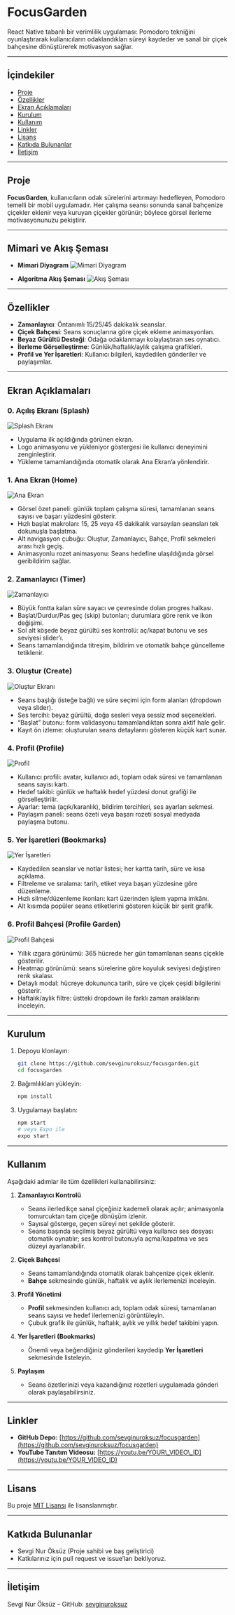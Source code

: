 # FocusGarden

React Native tabanlı bir verimlilik uygulaması: Pomodoro tekniğini oyunlaştırarak kullanıcıların odaklandıkları süreyi kaydeder ve sanal bir çiçek bahçesine dönüştürerek motivasyon sağlar.

---

## İçindekiler

* [Proje](#proje)
* [Özellikler](#özellikler)
* [Ekran Açıklamaları](#ekran-açıklamaları)
* [Kurulum](#kurulum)
* [Kullanım](#kullanım)
* [Linkler](#linkler)
* [Lisans](#lisans)
* [Katkıda Bulunanlar](#katkıda-bulunanlar)
* [İletişim](#iletişim)

---

## Proje

**FocusGarden**, kullanıcıların odak sürelerini artırmayı hedefleyen, Pomodoro temelli bir mobil uygulamadır. Her çalışma seansı sonunda sanal bahçenize çiçekler eklenir veya kuruyan çiçekler görünür; böylece görsel ilerleme motivasyonunuzu pekiştirir.

---

## Mimari ve Akış Şeması

* **Mimari Diyagram**
  ![Mimari Diyagram](diagrams/architecture.png)

* **Algoritma Akış Şeması**
  ![Akış Şeması](diagrams/algorithm.drawio.png)

---

## Özellikler

* **Zamanlayıcı**: Öntanımlı 15/25/45 dakikalık seanslar.
* **Çiçek Bahçesi**: Seans sonuçlarına göre çiçek ekleme animasyonları.
* **Beyaz Gürültü Desteği**: Odağa odaklanmayı kolaylaştıran ses oynatıcı.
* **İlerleme Görselleştirme**: Günlük/haftalık/aylık çalışma grafikleri.
* **Profil ve Yer İşaretleri**: Kullanıcı bilgileri, kaydedilen gönderiler ve paylaşımlar.

---

## Ekran Açıklamaları

### 0. Açılış Ekranı (Splash)

![Splash Ekranı](screenshots/splash.jpg)

* Uygulama ilk açıldığında görünen ekran.
* Logo animasyonu ve yükleniyor göstergesi ile kullanıcı deneyimini zenginleştirir.
* Yükleme tamamlandığında otomatik olarak Ana Ekran’a yönlendirir.

### 1. Ana Ekran (Home)

![Ana Ekran](screenshots/feed.jpg)

* Görsel özet paneli: günlük toplam çalışma süresi, tamamlanan seans sayısı ve başarı yüzdesini gösterir.
* Hızlı başlat makroları: 15, 25 veya 45 dakikalık varsayılan seansları tek dokunuşla başlatma.
* Alt navigasyon çubuğu: Oluştur, Zamanlayıcı, Bahçe, Profil sekmeleri arası hızlı geçiş.
* Animasyonlu rozet animasyonu: Seans hedefine ulaşıldığında görsel geribildirim sağlar.

### 2. Zamanlayıcı (Timer)

![Zamanlayıcı](screenshots/work.jpg)

* Büyük fontta kalan süre sayacı ve çevresinde dolan progres halkası.
* Başlat/Durdur/Pas geç (skip) butonları; durumlara göre renk ve ikon değişimi.
* Sol alt köşede beyaz gürültü ses kontrolü: aç/kapat butonu ve ses seviyesi slider’ı.
* Seans tamamlandığında titreşim, bildirim ve otomatik bahçe güncelleme tetiklenir.

### 3. Oluştur (Create)

![Oluştur Ekranı](screenshots/create.jpg)

* Seans başlığı (isteğe bağlı) ve süre seçimi için form alanları (dropdown veya slider).
* Ses tercihi: beyaz gürültü, doğa sesleri veya sessiz mod seçenekleri.
* “Başlat” butonu: form validasyonu tamamlandıktan sonra aktif hale gelir.
* Kayıt ön izleme: oluşturulan seans detaylarını gösteren küçük kart sunar.

### 4. Profil (Profile)

![Profil](screenshots/profile.jpg)

* Kullanıcı profili: avatar, kullanıcı adı, toplam odak süresi ve tamamlanan seans sayısı kartı.
* Hedef takibi: günlük ve haftalık hedef yüzdesi donut grafiği ile görselleştirilir.
* Ayarlar: tema (açık/karanlık), bildirim tercihleri, ses ayarları sekmesi.
* Paylaşım paneli: seans özeti veya başarı rozeti sosyal medyada paylaşma butonu.

### 5. Yer İşaretleri (Bookmarks)

![Yer İşaretleri](screenshots/bookmark.jpg)

* Kaydedilen seanslar ve notlar listesi; her kartta tarih, süre ve kısa açıklama.
* Filtreleme ve sıralama: tarih, etiket veya başarı yüzdesine göre düzenleme.
* Hızlı silme/düzenleme ikonları: kart üzerinden işlem yapma imkânı.
* Alt kısımda popüler seans etiketlerini gösteren küçük bir şerit grafik.

### 6. Profil Bahçesi (Profile Garden)

![Profil Bahçesi](screenshots/garden.jpg)

* Yıllık ızgara görünümü: 365 hücrede her gün tamamlanan seans çiçekle gösterilir.
* Heatmap görünümü: seans sürelerine göre koyuluk seviyesi değiştiren renk skalası.
* Detaylı modal: hücreye dokununca tarih, süre ve çiçek çeşidi bilgilerini gösterir.
* Haftalık/aylık filtre: üstteki dropdown ile farklı zaman aralıklarını inceleyin.

---

## Kurulum

1. Depoyu klonlayın:

   ```bash
   git clone https://github.com/sevginuroksuz/focusgarden.git
   cd focusgarden
   ```
2. Bağımlılıkları yükleyin:

   ```bash
   npm install
   ```
3. Uygulamayı başlatın:

   ```bash
   npm start
   # veya Expo ile
   expo start
   ```

---

## Kullanım

Aşağıdaki adımlar ile tüm özellikleri kullanabilirsiniz:

1. **Zamanlayıcı Kontrolü**

   * Seans ilerledikçe sanal çiçeğiniz kademeli olarak açılır; animasyonla tomurcuktan tam çiçeğe dönüşüm izlenir.
   * Sayısal gösterge, geçen süreyi net şekilde gösterir.
   * Seans başında seçilmiş beyaz gürültü veya kullanıcı ses dosyası otomatik oynatılır; ses kontrol butonuyla açma/kapatma ve ses düzeyi ayarlanabilir.

2. **Çiçek Bahçesi**

   * Seans tamamlandığında otomatik olarak bahçenize çiçek eklenir.
   * **Bahçe** sekmesinde günlük, haftalık ve aylık ilerlemenizi inceleyin.

3. **Profil Yönetimi**

   * **Profil** sekmesinden kullanıcı adı, toplam odak süresi, tamamlanan seans sayısı ve hedef ilerlemenizi görüntüleyin.
   * Çubuk grafik ile günlük, haftalık, aylık ve yıllık hedef takibini yapın.

4. **Yer İşaretleri (Bookmarks)**

   * Önemli veya beğendiğiniz gönderileri kaydedip **Yer İşaretleri** sekmesinde listeleyin.

5. **Paylaşım**

   * Seans özetlerinizi veya kazandığınız rozetleri uygulamada gönderi olarak paylaşabilirsiniz.

---

## Linkler

* **GitHub Depo:** [https://github.com/sevginuroksuz/focusgarden](https://github.com/sevginuroksuz/focusgarden)
* **YouTube Tanıtım Videosu:** [https://youtu.be/YOUR\_VIDEO\_ID](https://youtu.be/YOUR_VIDEO_ID)

---

## Lisans

Bu proje [MIT Lisansı](LICENSE) ile lisanslanmıştır.

---

## Katkıda Bulunanlar
* Sevgi Nur Öksüz (Proje sahibi ve baş geliştirici)
* Katkılarınız için pull request ve issue’ları bekliyoruz.

---

## İletişim

Sevgi Nur Öksüz – GitHub: [sevginuroksuz](https://github.com/sevginuroksuz)
